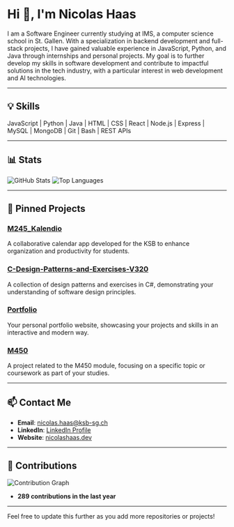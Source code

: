 # Hi 👋, I'm Nicolas Haas

I am a Software Engineer currently studying at IMS, a computer science school in St. Gallen. With a specialization in backend development and full-stack projects, I have gained valuable experience in JavaScript, Python, and Java through internships and personal projects. My goal is to further develop my skills in software development and contribute to impactful solutions in the tech industry, with a particular interest in web development and AI technologies.

---

## 💡 Skills
JavaScript | Python | Java | HTML | CSS | React | Node.js | Express | MySQL | MongoDB | Git | Bash | REST APIs

---

## 📊 Stats
![GitHub Stats](https://github-readme-stats.vercel.app/api?username=cpowern&show_icons=true&theme=dark)
![Top Languages](https://github-readme-stats.vercel.app/api/top-langs/?username=cpowern&layout=compact&theme=dark)

---

## 🔗 Pinned Projects
### [M245_Kalendio](https://github.com/cpowern/M245_Kalendio)
A collaborative calendar app developed for the KSB to enhance organization and productivity for students.

### [C-Design-Patterns-and-Exercises-V320](https://github.com/cpowern/C-Design-Patterns-and-Exercises-V320)
A collection of design patterns and exercises in C#, demonstrating your understanding of software design principles.

### [Portfolio](https://github.com/cpowern/Portfolio)
Your personal portfolio website, showcasing your projects and skills in an interactive and modern way.

### [M450](https://github.com/cpowern/M450)
A project related to the M450 module, focusing on a specific topic or coursework as part of your studies.

---

## 📫 Contact Me
- **Email**: [nicolas.haas@ksb-sg.ch](mailto:nicolas.haas@ksb-sg.ch)
- **LinkedIn**: [LinkedIn Profile](https://linkedin.com/in/nicolas-haas)
- **Website**: [nicolashaas.dev](https://nicolashaas.dev)

---

## 🚀 Contributions
![Contribution Graph](https://activity-graph.herokuapp.com/graph?username=cpowern&theme=github)

- **289 contributions in the last year**

---

Feel free to update this further as you add more repositories or projects!

